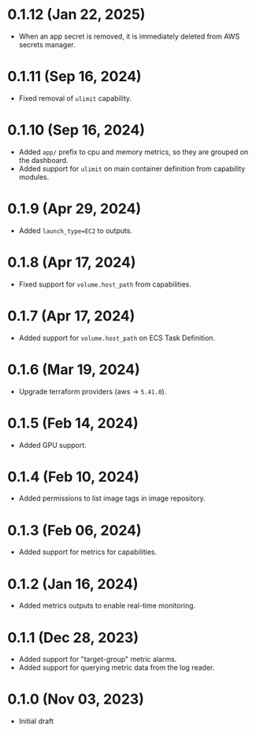 # 0.1.12 (Jan 22, 2025)
* When an app secret is removed, it is immediately deleted from AWS secrets manager.

# 0.1.11 (Sep 16, 2024)
* Fixed removal of `ulimit` capability.

# 0.1.10 (Sep 16, 2024)
* Added `app/` prefix to cpu and memory metrics, so they are grouped on the dashboard.
* Added support for `ulimit` on main container definition from capability modules.

# 0.1.9 (Apr 29, 2024)
* Added `launch_type=EC2` to outputs.

# 0.1.8 (Apr 17, 2024)
* Fixed support for `volume.host_path` from capabilities.

# 0.1.7 (Apr 17, 2024)
* Added support for `volume.host_path` on ECS Task Definition.

# 0.1.6 (Mar 19, 2024)
* Upgrade terraform providers (aws -> `5.41.0`).

# 0.1.5 (Feb 14, 2024)
* Added GPU support.

# 0.1.4 (Feb 10, 2024)
* Added permissions to list image tags in image repository.

# 0.1.3 (Feb 06, 2024)
* Added support for metrics for capabilities.

# 0.1.2 (Jan 16, 2024)
* Added metrics outputs to enable real-time monitoring.

# 0.1.1 (Dec 28, 2023)
* Added support for "target-group" metric alarms.
* Added support for querying metric data from the log reader.

# 0.1.0 (Nov 03, 2023)
* Initial draft
